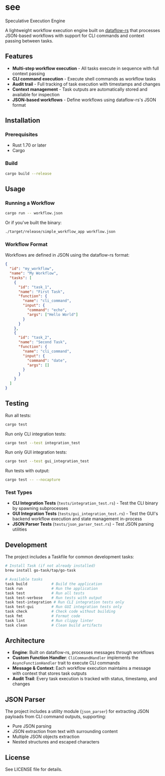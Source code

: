 # see
Speculative Execution Engine

A lightweight workflow execution engine built on [dataflow-rs](https://crates.io/crates/dataflow-rs) that processes JSON-based workflows with support for CLI commands and context passing between tasks.

## Features

- **Multi-step workflow execution** - All tasks execute in sequence with full context passing
- **CLI command execution** - Execute shell commands as workflow tasks
- **Audit trail** - Full tracking of task execution with timestamps and changes
- **Context management** - Task outputs are automatically stored and available for inspection
- **JSON-based workflows** - Define workflows using dataflow-rs's JSON format

## Installation

### Prerequisites

- Rust 1.70 or later
- Cargo

### Build

```bash
cargo build --release
```

## Usage

### Running a Workflow

```bash
cargo run -- workflow.json
```

Or if you've built the binary:

```bash
./target/release/simple_workflow_app workflow.json
```

### Workflow Format

Workflows are defined in JSON using the dataflow-rs format:

```json
{
  "id": "my_workflow",
  "name": "My Workflow",
  "tasks": [
    {
      "id": "task_1",
      "name": "First Task",
      "function": {
        "name": "cli_command",
        "input": {
          "command": "echo",
          "args": ["Hello World"]
        }
      }
    },
    {
      "id": "task_2",
      "name": "Second Task",
      "function": {
        "name": "cli_command",
        "input": {
          "command": "date",
          "args": []
        }
      }
    }
  ]
}
```

## Testing

Run all tests:

```bash
cargo test
```

Run only CLI integration tests:

```bash
cargo test --test integration_test
```

Run only GUI integration tests:

```bash
cargo test --test gui_integration_test
```

Run tests with output:

```bash
cargo test -- --nocapture
```

### Test Types

- **CLI Integration Tests** (`tests/integration_test.rs`) - Test the CLI binary by spawning subprocesses
- **GUI Integration Tests** (`tests/gui_integration_test.rs`) - Test the GUI's backend workflow execution and state management in-process
- **JSON Parser Tests** (`tests/json_parser_test.rs`) - Test JSON parsing utilities

## Development

The project includes a Taskfile for common development tasks:

```bash
# Install Task (if not already installed)
brew install go-task/tap/go-task

# Available tasks
task build           # Build the application
task run             # Run the application
task test            # Run all tests
task test-verbose    # Run tests with output
task test-integration # Run CLI integration tests only
task test-gui        # Run GUI integration tests only
task check           # Check code without building
task fmt             # Format code
task lint            # Run clippy linter
task clean           # Clean build artifacts
```

## Architecture

- **Engine**: Built on dataflow-rs, processes messages through workflows
- **Custom Function Handler**: `CliCommandHandler` implements the `AsyncFunctionHandler` trait to execute CLI commands
- **Message & Context**: Each workflow execution maintains a message with context that stores task outputs
- **Audit Trail**: Every task execution is tracked with status, timestamp, and changes

## JSON Parser

The project includes a utility module (`json_parser`) for extracting JSON payloads from CLI command outputs, supporting:
- Pure JSON parsing
- JSON extraction from text with surrounding content
- Multiple JSON objects extraction
- Nested structures and escaped characters

## License

See LICENSE file for details.
